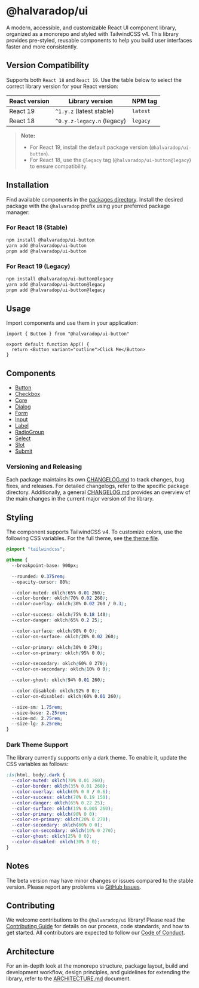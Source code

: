 # @halvaradop/ui

A modern, accessible, and customizable React UI component library, organized as a monorepo and styled with TailwindCSS v4. This library provides pre-styled, reusable components to help you build user interfaces faster and more consistently.

## Version Compatibility

Supports both `React 18` and `React 19`. Use the table below to select the correct library version for your React version:

| React version | Library version            | NPM tag  |
| ------------- | -------------------------- | -------- |
| React 19      | `^1.y.z` (latest stable)   | `latest` |
| React 18      | `^0.y.z-legacy.n` (legacy) | `legacy` |

> **Note:**
>
> - For React 19, install the default package version (`@halvaradop/ui-button`).
> - For React 18, use the `@legacy` tag (`@halvaradop/ui-button@legacy`) to ensure compatibility.

## Installation

Find available components in the [packages directory](https://github.com/halvaradop/ui/tree/master/packages). Install the desired package with the `@halvaradop` prefix using your preferred package manager:

### For React 18 (Stable)

```bash
npm install @halvaradop/ui-button
yarn add @halvaradop/ui-button
pnpm add @halvaradop/ui-button
```

### For React 19 (Legacy)

```bash
npm install @halvaradop/ui-button@legacy
yarn add @halvaradop/ui-button@legacy
pnpm add @halvaradop/ui-button@legacy
```

## Usage

Import components and use them in your application:

```tsx
import { Button } from "@halvaradop/ui-button"

export default function App() {
  return <Button variant="outline">Click Me</Button>
}
```

## Components

- [Button](https://github.com/halvaradop/ui/tree/master/packages/ui-button)
- [Checkbox](https://github.com/halvaradop/ui/tree/master/packages/ui-checkbox)
- [Core](https://github.com/halvaradop/ui/tree/master/packages/ui-core)
- [Dialog](https://github.com/halvaradop/ui/tree/master/packages/ui-dialog)
- [Form](https://github.com/halvaradop/ui/tree/master/packages/ui-form)
- [Input](https://github.com/halvaradop/ui/tree/master/packages/ui-input)
- [Label](https://github.com/halvaradop/ui/tree/master/packages/ui-label)
- [RadioGroup](https://github.com/halvaradop/ui/tree/master/packages/ui-radio-group)
- [Select](https://github.com/halvaradop/ui/tree/master/packages/ui-select)
- [Slot](https://github.com/halvaradop/ui/tree/master/packages/ui-slot)
- [Submit](https://github.com/halvaradop/ui/tree/master/packages/ui-submit)

### Versioning and Releasing

Each package maintains its own [CHANGELOG.md](https://github.com/halvaradop/ui/tree/master/packages) to track changes, bug fixes, and releases. For detailed changelogs, refer to the specific package directory. Additionally, a general [CHANGELOG.md](https://github.com/halvaradop/ui/blob/master/CHANGELOG.md) provides an overview of the main changes in the current major version of the library.

## Styling

The component supports TailwindCSS v4. To customize colors, use the following CSS variables. For the full theme, see [the theme file](https://github.com/halvaradop/ui/blob/master/tailwind.css).

```css
@import "tailwindcss";

@theme {
  --breakpoint-base: 900px;

  --rounded: 0.375rem;
  --opacity-cursor: 80%;

  --color-muted: oklch(65% 0.01 260);
  --color-border: oklch(70% 0.02 260);
  --color-overlay: oklch(30% 0.02 260 / 0.3);

  --color-success: oklch(75% 0.18 140);
  --color-danger: oklch(65% 0.2 25);

  --color-surface: oklch(98% 0 0);
  --color-on-surface: oklch(20% 0.02 260);

  --color-primary: oklch(30% 0 270);
  --color-on-primary: oklch(95% 0 0);

  --color-secondary: oklch(60% 0 270);
  --color-on-secondary: oklch(10% 0 0);

  --color-ghost: oklch(94% 0.01 260);

  --color-disabled: oklch(92% 0 0);
  --color-on-disabled: oklch(60% 0.01 260);

  --size-sm: 1.75rem;
  --size-base: 2.25rem;
  --size-md: 2.75rem;
  --size-lg: 3.25rem;
}
```

### Dark Theme Support

The library currently supports only a dark theme. To enable it, update the CSS variables as follows:

```css
:is(html, body).dark {
  --color-muted: oklch(70% 0.01 260);
  --color-border: oklch(35% 0.01 260);
  --color-overlay: oklch(0% 0 0 / 0.6);
  --color-success: oklch(70% 0.19 150);
  --color-danger: oklch(65% 0.22 25);
  --color-surface: oklch(15% 0.005 260);
  --color-primary: oklch(90% 0 0);
  --color-on-primary: oklch(20% 0 270);
  --color-secondary: oklch(60% 0 0);
  --color-on-secondary: oklch(10% 0 270);
  --color-ghost: oklch(25% 0 0);
  --color-disabled: oklch(30% 0 0);
}
```

## Notes

The beta version may have minor changes or issues compared to the stable version. Please report any problems via [GitHub Issues](https://github.com/halvaradop/ui/issues).

## Contributing

We welcome contributions to the `@halvaradop/ui` library! Please read the [Contributing Guide](./CONTRIBUTING.md) for details on our process, code standards, and how to get started. All contributors are expected to follow our [Code of Conduct](https://github.com/halvaradop/.github/blob/master/.github/CODE_OF_CONDUCT.md).

## Architecture

For an in-depth look at the monorepo structure, package layout, build and development workflow, design principles, and guidelines for extending the library, refer to the [ARCHITECTURE.md](./ARCHITECTURE.md) document.
